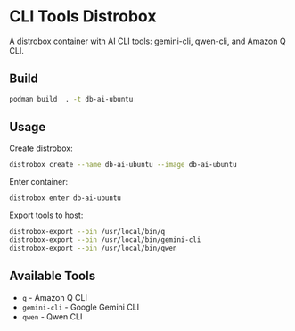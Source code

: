 # CLI Tools Distrobox

A distrobox container with AI CLI tools: gemini-cli, qwen-cli, and Amazon Q CLI.

## Build

```bash
podman build  . -t db-ai-ubuntu
```

## Usage

Create distrobox:
```bash
distrobox create --name db-ai-ubuntu --image db-ai-ubuntu
```

Enter container:
```bash
distrobox enter db-ai-ubuntu
```

Export tools to host:
```bash
distrobox-export --bin /usr/local/bin/q
distrobox-export --bin /usr/local/bin/gemini-cli
distrobox-export --bin /usr/local/bin/qwen
```

## Available Tools

- `q` - Amazon Q CLI
- `gemini-cli` - Google Gemini CLI
- `qwen` - Qwen CLI
